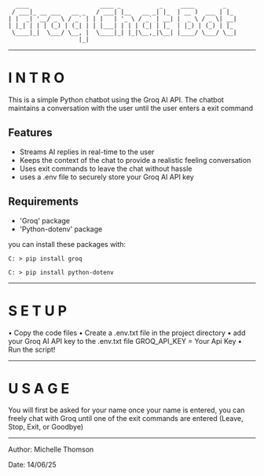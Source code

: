 ```
  ____                    ____ _           _     ____        _   
 / ___|_ __ ___   __ _   / ___| |__   __ _| |_  | __ )  ___ | |_ 
| |  _| '__/ _ \ / _` | | |   | '_ \ / _` | __| |  _ \ / _ \| __|
| |_| | | | (_) | (_| | | |___| | | | (_| | |_  | |_) | (_) | |_ 
 \____|_|  \___/ \__, |  \____|_| |_|\__,_|\__| |____/ \___/ \__|
                    |_|                                          
```
-----------------------------------
# I N T R O

This is a simple Python chatbot using the Groq AI API.
The chatbot maintains a conversation with the user until the user enters a exit command

## Features

- Streams AI replies in real-time to the user
- Keeps the context of the chat to provide a realistic feeling conversation
- Uses exit commands to leave the chat without hassle
- uses a .env file to securely store your Groq AI API key

## Requirements

- 'Groq' package
- 'Python-dotenv' package

you can install these packages with:

`C: > pip install groq`

`C: > pip install python-dotenv`

-----------------------------------
# S E T U P

• Copy the code files
• Create a .env.txt file in the project directory
• add your Groq AI API key to the .env.txt file
           GROQ_API_KEY = Your Api Key
• Run the script!

-----------------------------------
# U S A G E
 
You will first be asked for your name
once your name is entered, you can freely chat with Groq until one of the exit
commands are entered (Leave, Stop, Exit, or Goodbye)

-----------------------------------
Author: Michelle Thomson

Date: 14/06/25


